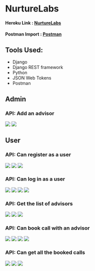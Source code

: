 # NurtureLabs

#### Heroku Link : [NurtureLabs](https://nurture--labs.herokuapp.com/)

#### Postman Import : [Postman](https://github.com/danieldavidraj/NurtureLabs/blob/main/Django.postman_collection.json)

## Tools Used:
* Django
* Django REST framework
* Python
* JSON Web Tokens
* Postman

## Admin

### API: Add an advisor
<img src="images/1.png">
<img src="images/20.png">

## User

### API: Can register as a user
<img src="images/3.png">
<img src="images/4.png">
<img src="images/5.png">

### API: Can log in as a user
<img src="images/6.png">
<img src="images/21.png">
<img src="images/22.png">
<img src="images/23.png">

### API: Get the list of advisors
<img src="images/10.png">
<img src="images/18.png">
<img src="images/19.png">

### API: Can book call with an advisor
<img src="images/11.png">
<img src="images/12.png">
<img src="images/13.png">
<img src="images/14.png">

### API: Can get all the booked calls
<img src="images/15.png">
<img src="images/16.png">
<img src="images/17.png">
